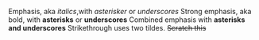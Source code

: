 Emphasis, aka *italics*,with *asterisker* or *underscores*
Strong emphasis, aka bold, with **asterisks** or **underscores**
Combined emphasis with **asterisks and underscores**
Strikethrough uses two tildes. ~~Scratch this~~
